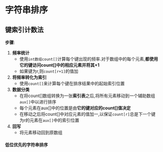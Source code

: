# 字符串排序

## 键索引计数法
**步骤**:
1. **频率统计**
    * 使用`int数组count[]`计算每个键出现的频率.对于数组中的每个元素,**都使用它的键访问count[]中的相应元素并将其+1**
    * 如果键为r,则`count[r+1]`的值加
2. **将频率转化为索引**
    * 使用`count[]`来计算每个键在排序结果中的起始索引位置
3. **数据分类**
    * 在将count[]数组转换为一张**索引表**之后,将所有元素移动到一个辅助数组`aux[]`中以进行排序
    * 每个元素在aux[]中的位置是由**它的键对应的count[]值决定**
    * 在移动之后将count[]中对应元素的值加一,以保证`count[r]`总是下一个键为r的元素在`aux[]`中的索引位置
4. **回写**
    * 将元素移动回到原数组

####  低位优先的字符串排序